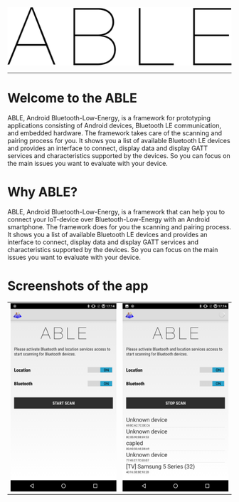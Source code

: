 <img src="https://github.com/Echtzeitsysteme/able/blob/puria-dev/android/Application/src/main/res/drawable-hdpi/able_logo.png">

***
# Welcome to the ABLE

ABLE, Android Bluetooth-Low-Energy, is a framework for prototyping applications consisting of Android devices, Bluetooth LE communication, and embedded hardware. The framework takes care of the scanning and pairing process for you. It shows you a list of available Bluetooth LE devices and provides an interface to connect, display data and display GATT services and characteristics supported by the devices. So you can focus on the main issues you want to evaluate with your device.

# Why ABLE?
ABLE, Android Bluetooth-Low-Energy, is a framework that can help you to connect your IoT-device over Bluetooth-Low-Energy with an Android smartphone. The framework does for you the scanning and pairing process. It shows you a list of available Bluetooth LE devices and provides an interface to connect, display data and display GATT services and characteristics supported by the devices. So you can focus on the main issues you want to evaluate with your device.

# Screenshots of the app
<table border="0">
<tr>
<td><img alt="Duck Hunt 2017" src="https://raw.githubusercontent.com/Echtzeitsysteme/able/puria-dev/android/screenshots/ABLE1.png" width="400px"/></td>
<td><img alt="Pong 2017" src="https://raw.githubusercontent.com/Echtzeitsysteme/able/puria-dev/android/screenshots/ABLE2.png"   width="400px"/></td>
</tr>
</table>